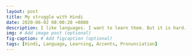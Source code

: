 ```yaml
---
layout: post
title: My struggle with Hindi
date: 2020-06-02 08:00:20 +0800
description: I like languages. I want to learn them. But it is hard.
img: # Add image post (optional)
fig-caption: # Add figcaption (optional)
tags: [Hindi, Language, Learning, Accents, Pronunciation]
---
```


